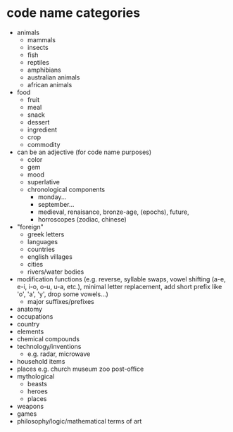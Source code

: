 # code name categories

- animals
	- mammals
	- insects
	- fish
	- reptiles
	- amphibians
	- australian animals
	- african animals
- food
	- fruit
	- meal
	- snack
	- dessert
	- ingredient
	- crop
	- commodity
- can be an adjective (for code name purposes)
	- color
	- gem
	- mood
	- superlative
	- chronological components
		- monday...
		- september...
		- medieval, renaisance, bronze-age, (epochs), future,
		- horroscopes (zodiac, chinese)
- "foreign"
	- greek letters
	- languages
	- countries
	- english villages
	- cities
	- rivers/water bodies
- modification functions
	(e.g. reverse, syllable swaps, vowel shifting (a-e, e-i, i-o, o-u, u-a, etc.), minimal letter replacement, add short prefix like 'o', 'a', 'y', drop some vowels...)
	-	major suffixes/prefixes
- anatomy
- occupations
- country
- elements
- chemical compounds
- technology/inventions
	- e.g. radar, microwave
- household items
- places e.g. church museum zoo post-office
- mythological
	- beasts
	- heroes
	- places
- weapons
- games
- philosophy/logic/mathematical terms of art




